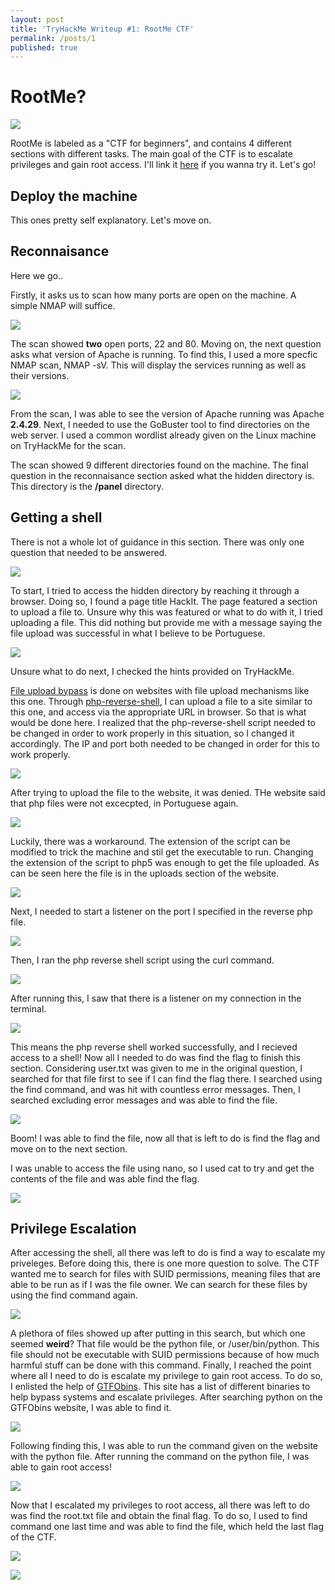 ```yaml
---
layout: post
title: 'TryHackMe Writeup #1: RootMe CTF'
permalink: /posts/1
published: true
---
```

# RootMe?
![](https://i.imgur.com/yCPx2uI.png)

RootMe is labeled as a "CTF for beginners", and contains 4 different sections with different tasks. The main goal of the CTF is to escalate privileges and gain root access. I'll link it [here](https://tryhackme.com/room/rrootme) if you wanna try it. Let's go!

## Deploy the machine

This ones pretty self explanatory. Let's move on.

## Reconnaisance

Here we go..

Firstly, it asks us to scan how many ports are open on the machine. A simple NMAP will suffice.

![](https://i.imgur.com/kEcELXC.jpg)

The scan showed **two** open ports, 22 and 80. Moving on, the next question asks what version of Apache is running. To find this, I used a more specfic NMAP scan, NMAP -sV. This will display the services running as well as their versions.

![](https://i.imgur.com/hUCURiJ.jpg)

From the scan, I was able to see the version of Apache running was Apache **2.4.29**. Next, I needed to use the GoBuster tool to find directories on the web server. I used a common wordlist already given on the Linux machine on TryHackMe for the scan.

[](https://i.imgur.com/akpUv1m.jpg)

The scan showed 9 different directories found on the machine. The final question in the reconnaisance section asked what the hidden directory is. This directory is the **/panel** directory.

## Getting a shell

There is not a whole lot of guidance in this section. There was only one question that needed to be answered.

![](https://i.imgur.com/CezyacB.jpg)

To start, I tried to access the hidden directory by reaching it through a browser. Doing so, I found a page title HackIt. The page featured a section to upload a file to. Unsure why this was featured or what to do with it, I tried uploading a file. This did nothing but provide me with a message saying the file upload was successful in what I believe to be Portuguese. 

![](https://i.imgur.com/cEVY5Yp.jpg)

Unsure what to do next, I checked the hints provided on TryHackMe.

[](https://i.imgur.com/IDScB2W.jpg)

[File upload bypass](https://vulp3cula.gitbook.io/hackers-grimoire/exploitation/web-application/file-upload-bypass) is done on websites with file upload mechanisms like this one. Through [php-reverse-shell](https://pentestmonkey.net/tools/web-shells/php-reverse-shell), I can upload a file to a site similar to this one, and access via the appropriate URL in browser. So that is what would be done here. I realized that the php-reverse-shell script needed to be changed in order to work properly in this situation, so I changed it accordingly. The IP and port both needed to be changed in order for this to work properly.  

![](https://i.imgur.com/VzFwyX3.jpg)

After trying to upload the file to the website, it was denied. THe website said that php files were not excecpted, in Portuguese again.

![](https://i.imgur.com/cpLnUub.jpg)

Luckily, there was a workaround. The extension of the script can be modified to trick the machine and stil get the executable to run. Changing the extension of the script to php5 was enough to get the file uploaded. As can be seen here the file is in the uploads section of the website.

![](https://i.imgur.com/O1elLbY.jpg)

Next, I needed to start a listener on the port I specified in the reverse php file.

![](https://i.imgur.com/zfZ9dO7.jpg)

Then, I ran the php reverse shell script using the curl command.

![](https://i.imgur.com/uZOvr4X.jpg)

After running this, I saw that there is a listener on my connection in the terminal.

![](https://i.imgur.com/2hksnYx.jpg)

This means the php reverse shell worked successfully, and I recieved access to a shell! Now all I needed to do was find the flag to finish this section. Considering user.txt was given to me in the original question, I searched for that file first to see if I can find the flag there. I searched using the find command, and was hit with countless error messages. Then, I searched excluding error messages and was able to find the file.

![](https://i.imgur.com/VmZSaHB.jpg)

Boom! I was able to find the file, now all that is left to do is find the flag and move on to the next section. 

I was unable to access the file using nano, so I used cat to try and get the contents of the file and was able find the flag. 

![](https://i.imgur.com/4YkwnML.jpg)

## Privilege Escalation

After accessing the shell, all there was left to do is find a way to escalate my priveleges. Before doing this, there is one more question to solve. The CTF wanted me to search for files with SUID permissions, meaning files that are able to be run as if I was the file owner.  We can search for these files by using the find command again.

![](https://i.imgur.com/ldjddPv.jpg)

A plethora of files showed up after putting in this search, but which one seemed **weird**? That file would be the python file, or /user/bin/python. This file should not be executable with SUID permissions because of how much harmful stuff can be done with this command. 
Finally, I reached the point where all I need to do is escalate my privilege to gain root access. To do so, I enlisted the help of [GTFObins](https://gtfobins.github.io/). This site has a list of different binaries to help bypass systems and escalate privileges. After searching python on the GTFObins website, I was able to find it.

![](https://i.imgur.com/y1UoyzL.jpg)

Following finding this, I was able to run the command given on the website with the python file. After running the command on the python file, I was able to gain root access!

![](https://i.imgur.com/ycJ50UR.jpg)

Now that I escalated my privileges to root access, all there was left to do was find the root.txt file and obtain the final flag. To do so, I used to find command one last time and was able to find the file, which held the last flag of the CTF.

![](https://i.imgur.com/wPZkgnc.jpg)

![](https://i.imgur.com/9lrjojR.jpg)
